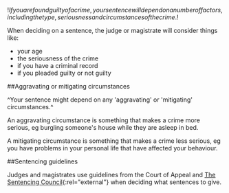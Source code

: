 $!If you are found guilty of a crime, your sentence will depend on a number of factors, including the type, seriousness and circumstances of the crime.$!

When deciding on a sentence, the judge or magistrate will consider things like:

- your age
- the seriousness of the crime
- if you have a criminal record
- if you pleaded guilty or not guilty

##Aggravating or mitigating circumstances

^Your sentence might depend on any 'aggravating' or 'mitigating' circumstances.^

An aggravating circumstance is something that makes a crime more serious, eg burgling someone's house while they are asleep in bed.

A mitigating circumstance is something that makes a crime less serious, eg you have problems in your personal life that have affected your behaviour.

##Sentencing guidelines

Judges and magistrates use guidelines from the Court of Appeal and [The Sentencing Council](http://www.sentencingcouncil.org.uk/ "The Sentencing Council"){:rel="external"} when deciding what sentences to give.

